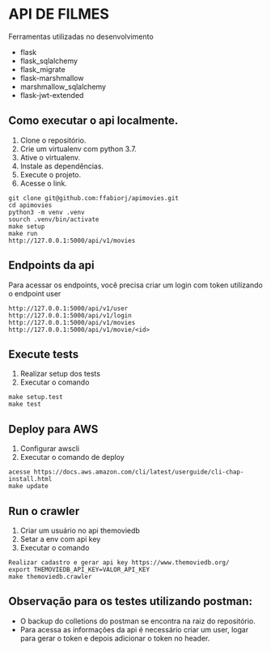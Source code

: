 # API DE FILMES
Ferramentas utilizadas no desenvolvimento
* flask
* flask_sqlalchemy
* flask_migrate
* flask-marshmallow
* marshmallow_sqlalchemy
* flask-jwt-extended

## Como executar o api localmente.

1. Clone o repositório.
2. Crie um virtualenv com python 3.7.
3. Ative o virtualenv.
4. Instale as dependências.
5. Execute o projeto.
6. Acesse o link.


```
git clone git@github.com:ffabiorj/apimovies.git
cd apimovies
python3 -m venv .venv
sourch .venv/bin/activate
make setup
make run
http://127.0.0.1:5000/api/v1/movies
```

## Endpoints da api
Para acessar os endpoints, você precisa criar um login com token utilizando o endpoint user

```
http://127.0.0.1:5000/api/v1/user
http://127.0.0.1:5000/api/v1/login
http://127.0.0.1:5000/api/v1/movies
http://127.0.0.1:5000/api/v1/movie/<id>

```

## Execute tests
1. Realizar setup dos tests
2. Executar o comando

```
make setup.test
make test
```

## Deploy para AWS
1. Configurar awscli
2. Executar o comando de deploy

```
acesse https://docs.aws.amazon.com/cli/latest/userguide/cli-chap-install.html
make update
```

## Run o crawler
1. Criar um usuário no api themoviedb
2. Setar a env com api key
3. Executar o comando

```
Realizar cadastro e gerar api key https://www.themoviedb.org/
export THEMOVIEDB_API_KEY=VALOR_API_KEY
make themoviedb.crawler
```

## Observação para os testes utilizando postman:
* O backup do colletions do postman se encontra na raiz do repositório.
* Para acessa as informações da api é necessário criar um user, logar para gerar o token e depois adicionar o token no header.
